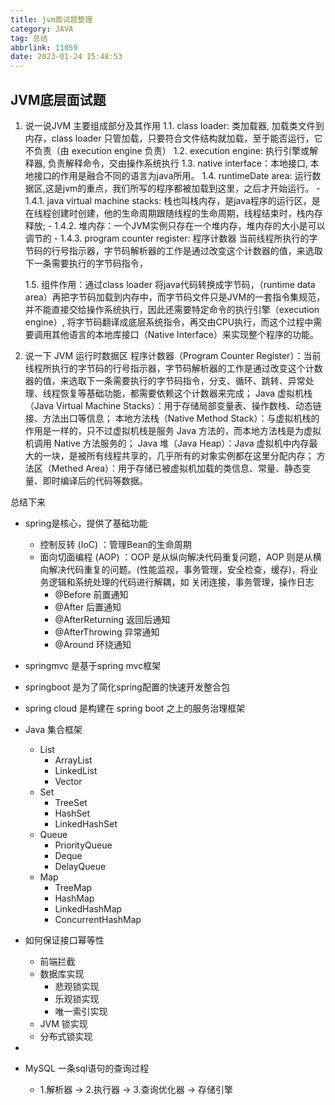 ```yaml
---
title: jvm面试题整理
category: JAVA
tag: 总结
abbrlink: 11059
date: 2023-01-24 15:48:53
---
```


## JVM底层面试题

1.  说一说JVM 主要组成部分及其作用
    1.1. class loader: 类加载器, 加载类文件到内存，class loader 只管加载，只要符合文件结构就加载，至于能否运行，它不负责（由 execution engine 负责）
    1.2. execution engine: 执行引擎或解释器, 负责解释命令，交由操作系统执行
    1.3. native interface：本地接口, 本地接口的作用是融合不同的语言为java所用。
    1.4. runtimeDate area: 运行数据区,这是jvm的重点，我们所写的程序都被加载到这里，之后才开始运行。
        - 1.4.1. java virtual machine stacks: 栈也叫栈内存，是java程序的运行区，是在线程创建时创建，他的生命周期跟随线程的生命周期，线程结束时，栈内存释放;
        - 1.4.2. 堆内存：一个JVM实例只存在一个堆内存，堆内存的大小是可以调节的
        - 1.4.3. program counter register: 程序计数器 当前线程所执行的字节码的行号指示器，字节码解析器的工作是通过改变这个计数器的值，来选取下一条需要执行的字节码指令，

    1.5. 组件作用：通过class loader 将java代码转换成字节码，（runtime data area）再把字节码加载到内存中，而字节码文件只是JVM的一套指令集规范，并不能直接交给操作系统执行，因此还需要特定命令的执行引擎（execution engine）, 将字节码翻译成底层系统指令，再交由CPU执行，而这个过程中需要调用其他语言的本地库接口（Native Interface）来实现整个程序的功能。
2.  说一下 JVM 运行时数据区
程序计数器（Program Counter Register）：当前线程所执行的字节码的行号指示器，字节码解析器的工作是通过改变这个计数器的值，来选取下一条需要执行的字节码指令，分支、循环、跳转、异常处理、线程恢复等基础功能，都需要依赖这个计数器来完成；
Java 虚拟机栈（Java Virtual Machine Stacks）：用于存储局部变量表、操作数栈、动态链接、方法出口等信息；
本地方法栈（Native Method Stack）：与虚拟机栈的作用是一样的，只不过虚拟机栈是服务 Java 方法的，而本地方法栈是为虚拟机调用 Native 方法服务的；
Java 堆（Java Heap）：Java 虚拟机中内存最大的一块，是被所有线程共享的，几乎所有的对象实例都在这里分配内存；
方法区（Methed Area）：用于存储已被虚拟机加载的类信息、常量、静态变量、即时编译后的代码等数据。

总结下来
- spring是核心，提供了基础功能
    - 控制反转 (IoC) ：管理Bean的生命周期
    - 面向切面编程 (AOP) ：OOP 是从纵向解决代码重复问题，AOP 则是从横向解决代码重复的问题。(性能监视，事务管理，安全检查，缓存)，将业务逻辑和系统处理的代码进行解耦，如 关闭连接，事务管理，操作日志
        - @Before 前置通知
        - @After 后置通知
        - @AfterReturning 返回后通知
        - @AfterThrowing 异常通知
        - @Around 环绕通知
    
- springmvc 是基于spring mvc框架
- springboot 是为了简化spring配置的快速开发整合包
- spring cloud 是构建在 spring boot 之上的服务治理框架

- Java 集合框架
    - List
        - ArrayList
        - LinkedList
        - Vector
    - Set
        - TreeSet
        - HashSet
        - LinkedHashSet
    - Queue
        - PriorityQueue
        - Deque
        - DelayQueue
    - Map
        - TreeMap
        - HashMap
        - LinkedHashMap
        - ConcurrentHashMap
- 如何保证接口幂等性
    - 前端拦截
    - 数据库实现
        - 悲观锁实现
        - 乐观锁实现
        - 唯一索引实现
    - JVM 锁实现
    - 分布式锁实现
- 

- MySQL 一条sql语句的查询过程
    - 1.解析器  -> 2.执行器 -> 3.查询优化器 -> 存储引擎